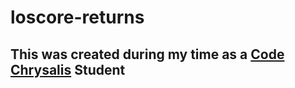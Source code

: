 # loscore-returns
## This was created during my time as a [Code Chrysalis](https://codechrysalis.io) Student